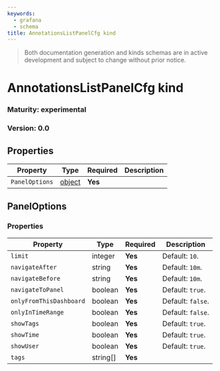 ```yaml
---
keywords:
  - grafana
  - schema
title: AnnotationsListPanelCfg kind
---
```

> Both documentation generation and kinds schemas are in active development and subject to change without prior notice.

# AnnotationsListPanelCfg kind

### Maturity: experimental
### Version: 0.0

## Properties

| Property       | Type                    | Required | Description |
|----------------|-------------------------|----------|-------------|
| `PanelOptions` | [object](#paneloptions) | **Yes**  |             |

## PanelOptions

### Properties

| Property                | Type     | Required | Description       |
|-------------------------|----------|----------|-------------------|
| `limit`                 | integer  | **Yes**  | Default: `10`.    |
| `navigateAfter`         | string   | **Yes**  | Default: `10m`.   |
| `navigateBefore`        | string   | **Yes**  | Default: `10m`.   |
| `navigateToPanel`       | boolean  | **Yes**  | Default: `true`.  |
| `onlyFromThisDashboard` | boolean  | **Yes**  | Default: `false`. |
| `onlyInTimeRange`       | boolean  | **Yes**  | Default: `false`. |
| `showTags`              | boolean  | **Yes**  | Default: `true`.  |
| `showTime`              | boolean  | **Yes**  | Default: `true`.  |
| `showUser`              | boolean  | **Yes**  | Default: `true`.  |
| `tags`                  | string[] | **Yes**  |                   |


